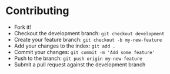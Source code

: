 # Contributing
- Fork it!
- Checkout the development branch:   ```git checkout development```
- Create your feature branch: ```git checkout -b my-new-feature```
- Add your changes to the index: ```git add .```
- Commit your changes: ```git commit -m 'Add some feature'```
- Push to the branch: ```git push origin my-new-feature```
- Submit a pull request against the development branch
